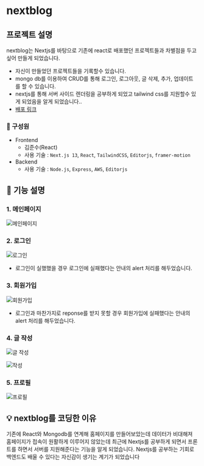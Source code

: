 # nextblog

## 프로젝트 설명
nextblog는 Nextjs를 바탕으로 기존에 react로 배포했던 프로젝트들과 차별점을 두고 싶어 만들게 되었습니다.
- 자신이 만들었던 프로젝트들을 기록할수 있습니다.
- mongo db를 이용하여 CRUD를 통해 로그인, 로그아웃, 글 삭제, 추가, 업데이트를 할 수 있습니다.
- nextjs를 통해 서버 사이드 렌더링을 공부하게 되었고 tailwind css를 지원할수 있게 되었음을 알게 되었습니다..
- [배포 링크](https://nextblog-sepia.vercel.app/)

### 🏃 구성원
- Frontend<br/>
  - 김준수(React)
  - 사용 기술 : `Next.js 13`, `React`, `TailwindCSS`, `Editorjs`, `framer-motion`
- Backend<br/>
  - 사용 기술 : `Node.js`, `Express`, `AWS`, `Editorjs`
 
## 🔎 기능 설명

### 1. 메인페이지

![메인페이지](https://github.com/skdksldk/nextblog/assets/85090323/da51468e-1434-4b50-b1a0-5377e509ac1f)


### 2. 로그인

![로그인](https://github.com/skdksldk/nextblog/assets/85090323/14dca12a-106b-4857-9bb8-edd376fb7248)


- 로그인이 실했했을 경우 로그인에 실패했다는 안내의 alert 처리를 해두었습니다.

### 3. 회원가입

![회원가입](https://github.com/skdksldk/nextblog/assets/85090323/6d9dc540-ee03-45c3-b3f1-7024dcce7fd4)


- 로그인과 마찬가지로 reponse를 받지 못할 경우 회원가입에 실패했다는 안내의 alert 처리를 해두었습니다.

### 4. 글 작성

![글 작성](https://github.com/skdksldk/nextblog/assets/85090323/5dad3b96-c2a9-4f68-973f-b06f68cfc2f3)

![작성](https://github.com/skdksldk/nextblog/assets/85090323/7de49c40-71c4-4426-bb58-f97df5c44554)

### 5. 프로필

![프로필](https://github.com/skdksldk/nextblog/assets/85090323/064b0dc2-845a-4319-986f-c9e43c7d4ae4)



## 💡 nextblog를 코딩한 이유

기존에 React와 Mongodb를 연계해 홈페이지를 만들어보았는데 데이터가 비대해져 홈페이지가 접속이 원활하게 이루어지 않았는데
최근에 Nextjs를 공부하게 되면서 프론트를 하면서 서버를 지원해준다는 기능을 알게 되었습니다.
Nextjs를 공부하는 기회로 백엔드도 배울 수 있다는 자신감이 생기는 계기가 되었습니다



